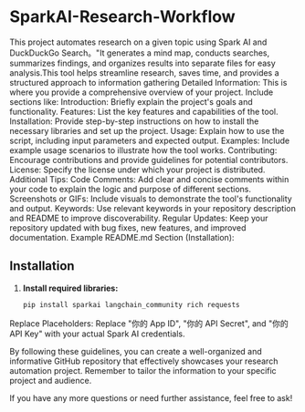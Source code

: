# SparkAI-Research-Workflow
This project automates research on a given topic using Spark AI and DuckDuckGo Search。"It generates a mind map, conducts searches, summarizes findings, and organizes results into separate files for easy analysis.This tool helps streamline research, saves time, and provides a structured approach to information gathering
Detailed Information: This is where you provide a comprehensive overview of your project. Include sections like:
Introduction: Briefly explain the project's goals and functionality.
Features: List the key features and capabilities of the tool.
Installation: Provide step-by-step instructions on how to install the necessary libraries and set up the project.
Usage: Explain how to use the script, including input parameters and expected output.
Examples: Include example usage scenarios to illustrate how the tool works.
Contributing: Encourage contributions and provide guidelines for potential contributors.
License: Specify the license under which your project is distributed.
Additional Tips:
Code Comments: Add clear and concise comments within your code to explain the logic and purpose of different sections.
Screenshots or GIFs: Include visuals to demonstrate the tool's functionality and output.
Keywords: Use relevant keywords in your repository description and README to improve discoverability.
Regular Updates: Keep your repository updated with bug fixes, new features, and improved documentation.
Example README.md Section (Installation):
## Installation

1. **Install required libraries:**
   ```bash
   pip install sparkai langchain_community rich requests

Replace Placeholders:
Replace "你的 App ID", "你的 API Secret", and "你的 API Key" with your actual Spark AI credentials.

By following these guidelines, you can create a well-organized and informative GitHub repository that effectively showcases your research automation project. Remember to tailor the information to your specific project and audience.

If you have any more questions or need further assistance, feel free to ask!
